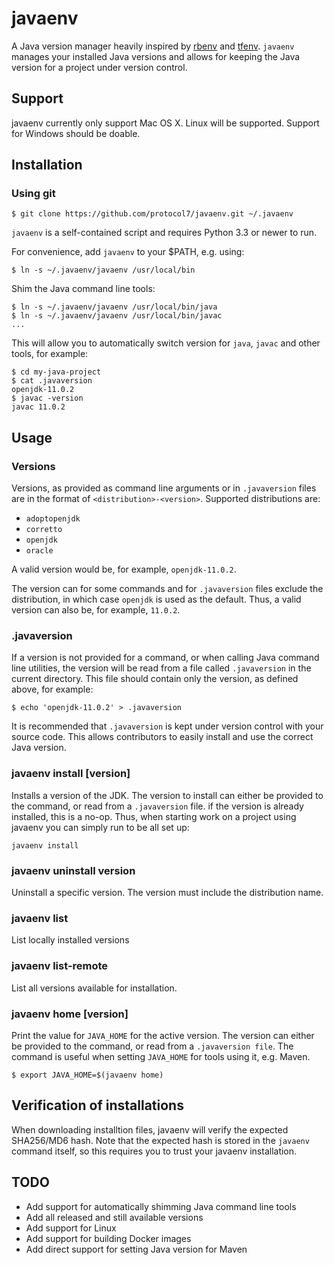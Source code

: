 # javaenv

A Java version manager heavily inspired by
[rbenv](https://github.com/rbenv/rbenv) and
[tfenv](https://github.com/tfutils/tfenv). `javaenv` manages your installed
Java versions and allows for keeping the Java version for a project under
version control.

## Support

javaenv currently only support Mac OS X. Linux will be supported. Support for
Windows should be doable.

## Installation

### Using git

```
$ git clone https://github.com/protocol7/javaenv.git ~/.javaenv

```

`javaenv` is a self-contained script and requires Python 3.3 or newer to run.

For convenience, add `javaenv` to your $PATH, e.g. using:

```
$ ln -s ~/.javaenv/javaenv /usr/local/bin
```

Shim the Java command line tools:

```
$ ln -s ~/.javaenv/javaenv /usr/local/bin/java
$ ln -s ~/.javaenv/javaenv /usr/local/bin/javac
...
```

This will allow you to automatically switch version for `java`, `javac` and
other tools, for example:

```
$ cd my-java-project
$ cat .javaversion
openjdk-11.0.2
$ javac -version
javac 11.0.2
```

## Usage

### Versions

Versions, as provided as command line arguments or in `.javaversion` files are
in the format of `<distribution>-<version>`. Supported distributions are:

* `adoptopenjdk`
* `corretto`
* `openjdk`
* `oracle`

A valid version would be, for example, `openjdk-11.0.2`.

The version can for some commands and for `.javaversion` files exclude the
distribution, in which case `openjdk` is used as the default. Thus, a valid
version can also be, for example, `11.0.2`.


### .javaversion

If a version is not provided for a command, or when calling Java command line
utilities, the version will be read from a file called `.javaversion` in the
current directory. This file should contain only the version, as defined above,
for example:

```
$ echo 'openjdk-11.0.2' > .javaversion
```

It is recommended that `.javaversion` is kept under version control with your
source code. This allows contributors to easily install and use the correct
Java version.

### javaenv install [version]

Installs a version of the JDK. The version to install can either be provided to
the command, or read from a `.javaversion` file. if the version is already
installed, this is a no-op. Thus, when starting work on a project using javaenv
you can simply run to be all set up:

```
javaenv install
```

### javaenv uninstall version

Uninstall a specific version. The version must include the distribution name.

### javaenv list

List locally installed versions

### javaenv list-remote

List all versions available for installation.

### javaenv home [version]

Print the value for `JAVA_HOME` for the active version. The version can either
be provided to the command, or read from a `.javaversion file`. The command is
useful when setting `JAVA_HOME` for tools using it, e.g. Maven.

```
$ export JAVA_HOME=$(javaenv home)
```

## Verification of installations

When downloading installtion files, javaenv will verify the expected SHA256/MD6
hash.  Note that the expected hash is stored in the `javaenv` command itself,
so this requires you to trust your javaenv installation.

## TODO

  * Add support for automatically shimming Java command line tools
  * Add all released and still available versions
  * Add support for Linux
  * Add support for building Docker images
  * Add direct support for setting Java version for Maven
